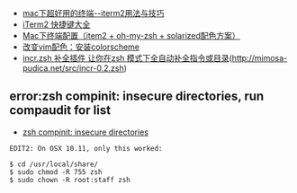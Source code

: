 * [mac下超好用的终端--iterm2用法与技巧](http://blog.csdn.net/thinkdiff/article/details/25075047)
* [iTerm2 快捷键大全](http://blog.csdn.net/zheng0518/article/details/50817329)
* [Mac下终端配置（item2 + oh-my-zsh + solarized配色方案）](http://www.cnblogs.com/weixuqin/p/7029177.html)
* [改变vim配色：安装colorscheme](http://blog.csdn.net/simple_the_best/article/details/51901361)
* [incr.zsh 补全插件 让你在zsh 模式下全自动补全指令或目录](http://yijiebuyi.com/blog/36955b84c57e338dd8255070b80829bf.html)(http://mimosa-pudica.net/src/incr-0.2.zsh)

## error:zsh compinit: insecure directories, run compaudit for list
* [zsh compinit: insecure directories](https://stackoverflow.com/questions/13762280/zsh-compinit-insecure-directories)
````aidl
EDIT2: On OSX 10.11, only this worked:

$ cd /usr/local/share/
$ sudo chmod -R 755 zsh
$ sudo chown -R root:staff zsh
````